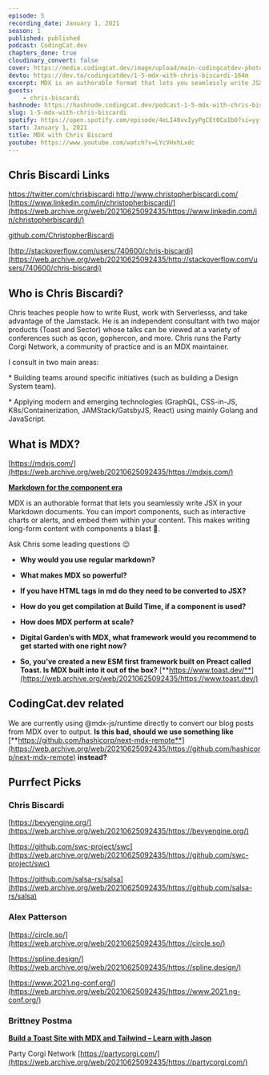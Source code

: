 ```yaml
---
episode: 5
recording_date: January 1, 2021
season: 1
published: published
podcast: CodingCat.dev
chapters_done: true
cloudinary_convert: false
cover: https://media.codingcat.dev/image/upload/main-codingcatdev-photo/gevydae4mzjfsfgqet4g.png
devto: https://dev.to/codingcatdev/1-5-mdx-with-chris-biscardi-164m
excerpt: MDX is an authorable format that lets you seamlessly write JSX in your Markdown documents. We talk about MDX and the technology surrounding MDX with Chris Biscardi.
guests:
    - chris-biscardi
hashnode: https://hashnode.codingcat.dev/podcast-1-5-mdx-with-chris-biscardi
slug: 1-5-mdx-with-chris-biscardi
spotify: https://open.spotify.com/episode/4eLI40xvIyyPgCEt0Ca1bO?si=yyfPraWzT3KiHw3hfqLjvg
start: January 1, 2021
title: MDX with Chris Biscard
youtube: https://www.youtube.com/watch?v=LYcVHxhLxdc
---
```


## Chris Biscardi Links

[https://twitter.com/chrisbiscardi
](https://web.archive.org/web/20210625092435/https://twitter.com/chrisbiscardi)[http://www.christopherbiscardi.com/
](https://web.archive.org/web/20210625092435/http://www.christopherbiscardi.com/)[https://www.linkedin.com/in/christopherbiscardi/](https://web.archive.org/web/20210625092435/https://www.linkedin.com/in/christopherbiscardi/)

[github.com/ChristopherBiscardi](https://web.archive.org/web/20210625092435/http://github.com/ChristopherBiscardi)

[http://stackoverflow.com/users/740600/chris-biscardi](https://web.archive.org/web/20210625092435/http://stackoverflow.com/users/740600/chris-biscardi)

## Who is Chris Biscardi?

Chris teaches people how to write Rust, work with Serverlesss, and take advantage of the Jamstack. He is an independent consultant with two major products (Toast and Sector) whose talks can be viewed at a variety of conferences such as qcon, gophercon, and more. Chris runs the Party Corgi Network, a community of practice and is an MDX maintainer.

I consult in two main areas:

\* Building teams around specific initiatives (such as building a Design System team).

\* Applying modern and emerging technologies (GraphQL, CSS-in-JS, K8s/Containerization, JAMStack/GatsbyJS, React) using mainly Golang and JavaScript.

## What is MDX?

[https://mdxjs.com/](https://web.archive.org/web/20210625092435/https://mdxjs.com/)

[**Markdown for the component era**](https://web.archive.org/web/20210625092435/https://mdxjs.com/#markdown-for-the-component-era)

MDX is an authorable format that lets you seamlessly write JSX in your Markdown documents. You can import components, such as interactive charts or alerts, and embed them within your content. This makes writing long-form content with components a blast 🚀.

Ask Chris some leading questions 😉

- **Why would you use regular markdown?**

- **What makes MDX so powerful?**

- **If you have HTML tags in md do they need to be converted to JSX?**

- **How do you get compilation at Build Time, if a component is used?**

- **How does MDX perform at scale?**

- **Digital Garden’s with MDX, what framework would you recommend to get started with one right now?**

- **So, you’ve created a new ESM first framework built on Preact called Toast. Is MDX built into it out of the box?** [**https://www.toast.dev/**](https://web.archive.org/web/20210625092435/https://www.toast.dev/)

## CodingCat.dev related

We are currently using @mdx-js/runtime directly to convert our blog posts from MDX over to output.
**Is this bad, should we use something like** [**https://github.com/hashicorp/next-mdx-remote**](https://web.archive.org/web/20210625092435/https://github.com/hashicorp/next-mdx-remote) **instead?**

## Purrfect Picks

### Chris Biscardi

[https://bevyengine.org/](https://web.archive.org/web/20210625092435/https://bevyengine.org/)

[https://github.com/swc-project/swc](https://web.archive.org/web/20210625092435/https://github.com/swc-project/swc)

[https://github.com/salsa-rs/salsa](https://web.archive.org/web/20210625092435/https://github.com/salsa-rs/salsa)

### Alex Patterson

[https://circle.so/](https://web.archive.org/web/20210625092435/https://circle.so/)

[https://spline.design/](https://web.archive.org/web/20210625092435/https://spline.design/)

[https://www.2021.ng-conf.org/](https://web.archive.org/web/20210625092435/https://www.2021.ng-conf.org/)

### Brittney Postma

[**Build a Toast Site with MDX and Tailwind – Learn with Jason**](https://web.archive.org/web/20210625092435/https://www.learnwithjason.dev/build-a-toast-site-using-mdx-and-tailwind)

Party Corgi Network [https://partycorgi.com/](https://web.archive.org/web/20210625092435/https://partycorgi.com/)
